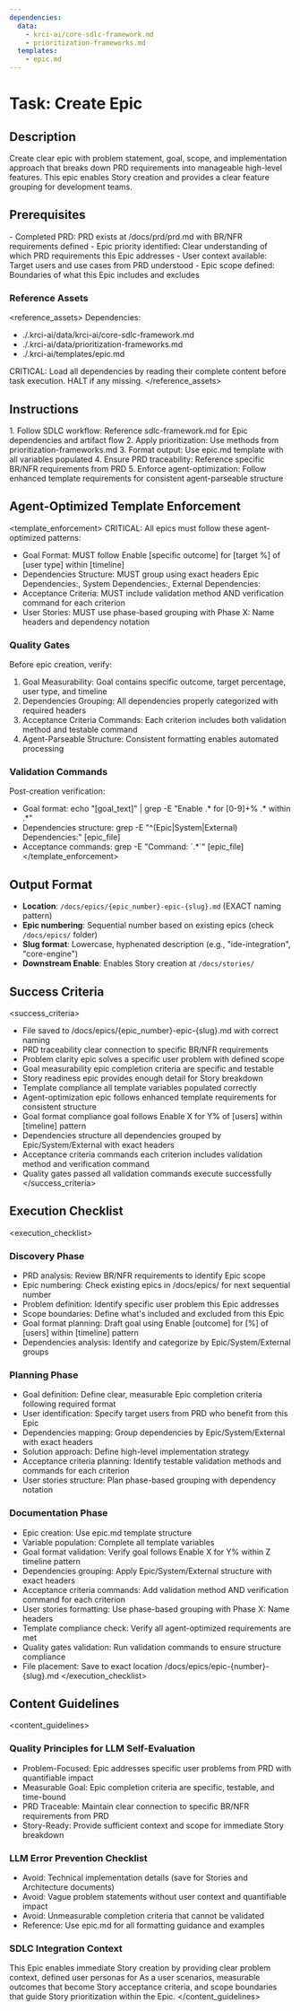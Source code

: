 ```yaml
---
dependencies:
  data:
    - krci-ai/core-sdlc-framework.md
    - prioritization-frameworks.md
  templates:
    - epic.md
---
```


# Task: Create Epic

## Description

Create clear epic with problem statement, goal, scope, and implementation approach that breaks down PRD requirements into manageable high-level features. This epic enables Story creation and provides a clear feature grouping for development teams.

## Prerequisites

<prerequisites>
- Completed PRD: PRD exists at /docs/prd/prd.md with BR/NFR requirements defined
- Epic priority identified: Clear understanding of which PRD requirements this Epic addresses
- User context available: Target users and use cases from PRD understood
- Epic scope defined: Boundaries of what this Epic includes and excludes
</prerequisites>

### Reference Assets

<reference_assets>
Dependencies:
- ./.krci-ai/data/krci-ai/core-sdlc-framework.md
- ./.krci-ai/data/prioritization-frameworks.md
- ./.krci-ai/templates/epic.md

CRITICAL: Load all dependencies by reading their complete content before task execution. HALT if any missing.
</reference_assets>

## Instructions

<instructions>
1. Follow SDLC workflow: Reference sdlc-framework.md for Epic dependencies and artifact flow
2. Apply prioritization: Use methods from prioritization-frameworks.md
3. Format output: Use epic.md template with all variables populated
4. Ensure PRD traceability: Reference specific BR/NFR requirements from PRD
5. Enforce agent-optimization: Follow enhanced template requirements for consistent agent-parseable structure
</instructions>

## Agent-Optimized Template Enforcement

<template_enforcement>
CRITICAL: All epics must follow these agent-optimized patterns:

- Goal Format: MUST follow Enable [specific outcome] for [target %] of [user type] within [timeline]
- Dependencies Structure: MUST group using exact headers Epic Dependencies:, System Dependencies:, External Dependencies:
- Acceptance Criteria: MUST include validation method AND verification command for each criterion
- User Stories: MUST use phase-based grouping with Phase X: Name headers and dependency notation

### Quality Gates

Before epic creation, verify:

1. Goal Measurability: Goal contains specific outcome, target percentage, user type, and timeline
2. Dependencies Grouping: All dependencies properly categorized with required headers
3. Acceptance Criteria Commands: Each criterion includes both validation method and testable command
4. Agent-Parseable Structure: Consistent formatting enables automated processing

### Validation Commands

Post-creation verification:
- Goal format: echo "[goal_text]" | grep -E "Enable .* for [0-9]+% .* within .*"
- Dependencies structure: grep -E "^(Epic|System|External) Dependencies:" [epic_file]
- Acceptance commands: grep -E "Command: \`.*\`" [epic_file]
</template_enforcement>

## Output Format

- **Location**: `/docs/epics/{epic_number}-epic-{slug}.md` (EXACT naming pattern)
- **Epic numbering**: Sequential number based on existing epics (check `/docs/epics/` folder)
- **Slug format**: Lowercase, hyphenated description (e.g., "ide-integration", "core-engine")
- **Downstream Enable**: Enables Story creation at `/docs/stories/`

## Success Criteria

<success_criteria>
- File saved to /docs/epics/{epic_number}-epic-{slug}.md with correct naming
- PRD traceability clear connection to specific BR/NFR requirements
- Problem clarity epic solves a specific user problem with defined scope
- Goal measurability epic completion criteria are specific and testable
- Story readiness epic provides enough detail for Story breakdown
- Template compliance all template variables populated correctly
- Agent-optimization epic follows enhanced template requirements for consistent structure
- Goal format compliance goal follows Enable X for Y% of [users] within [timeline] pattern
- Dependencies structure all dependencies grouped by Epic/System/External with exact headers
- Acceptance criteria commands each criterion includes validation method and verification command
- Quality gates passed all validation commands execute successfully
</success_criteria>

## Execution Checklist

<execution_checklist>
### Discovery Phase

- PRD analysis: Review BR/NFR requirements to identify Epic scope
- Epic numbering: Check existing epics in /docs/epics/ for next sequential number
- Problem definition: Identify specific user problem this Epic addresses
- Scope boundaries: Define what's included and excluded from this Epic
- Goal format planning: Draft goal using Enable [outcome] for [%] of [users] within [timeline] pattern
- Dependencies analysis: Identify and categorize by Epic/System/External groups

### Planning Phase

- Goal definition: Define clear, measurable Epic completion criteria following required format
- User identification: Specify target users from PRD who benefit from this Epic
- Dependencies mapping: Group dependencies by Epic/System/External with exact headers
- Solution approach: Define high-level implementation strategy
- Acceptance criteria planning: Identify testable validation methods and commands for each criterion
- User stories structure: Plan phase-based grouping with dependency notation

### Documentation Phase

- Epic creation: Use epic.md template structure
- Variable population: Complete all template variables
- Goal format validation: Verify goal follows Enable X for Y% within Z timeline pattern
- Dependencies grouping: Apply Epic/System/External structure with exact headers
- Acceptance criteria commands: Add validation method AND verification command for each criterion
- User stories formatting: Use phase-based grouping with Phase X: Name headers
- Template compliance check: Verify all agent-optimized requirements are met
- Quality gates validation: Run validation commands to ensure structure compliance
- File placement: Save to exact location /docs/epics/epic-{number}-{slug}.md
</execution_checklist>

## Content Guidelines

<content_guidelines>
### Quality Principles for LLM Self-Evaluation

- Problem-Focused: Epic addresses specific user problems from PRD with quantifiable impact
- Measurable Goal: Epic completion criteria are specific, testable, and time-bound
- PRD Traceable: Maintain clear connection to specific BR/NFR requirements from PRD
- Story-Ready: Provide sufficient context and scope for immediate Story breakdown

### LLM Error Prevention Checklist

- Avoid: Technical implementation details (save for Stories and Architecture documents)
- Avoid: Vague problem statements without user context and quantifiable impact
- Avoid: Unmeasurable completion criteria that cannot be validated
- Reference: Use epic.md for all formatting guidance and examples

### SDLC Integration Context

This Epic enables immediate Story creation by providing clear problem context, defined user personas for As a user scenarios, measurable outcomes that become Story acceptance criteria, and scope boundaries that guide Story prioritization within the Epic.
</content_guidelines>
